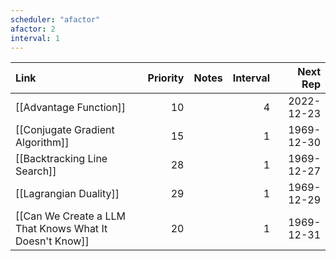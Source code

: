 ```yaml
---
scheduler: "afactor"
afactor: 2
interval: 1
---
```

| Link                                                     | Priority | Notes | Interval |   Next Rep |
| :------------------------------------------------------- | -------: | :---- | -------: | ---------: |
| [[Advantage Function]]                                   |       10 |       |        4 | 2022-12-23 |
| [[Conjugate Gradient Algorithm]]                         |       15 |       |        1 | 1969-12-30 |
| [[Backtracking Line Search]]                             |       28 |       |        1 | 1969-12-27 |
| [[Lagrangian Duality]]                                   |       29 |       |        1 | 1969-12-29 |
| [[Can We Create a LLM That Knows What It Doesn't Know]] |       20 |       |        1 | 1969-12-31 |